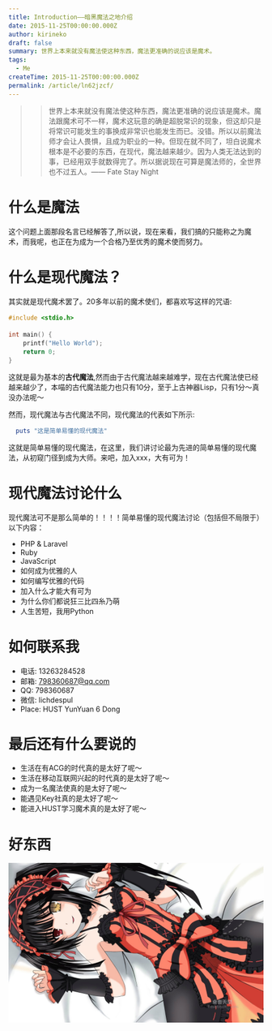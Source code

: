 ```yaml
---
title: Introduction——暗黑魔法之地介绍
date: 2015-11-25T00:00:00.000Z
author: kirineko
draft: false
summary: 世界上本来就没有魔法使这种东西，魔法更准确的说应该是魔术。
tags:
  - Me
createTime: 2015-11-25T00:00:00.000Z
permalink: /article/ln62jzcf/
---
```



>> 世界上本来就没有魔法使这种东西，魔法更准确的说应该是魔术。魔法跟魔术可不一样，魔术这玩意的确是超脱常识的现象，但这却只是将常识可能发生的事换成非常识也能发生而已。没错。所以以前魔法师才会让人畏惧，且成为职业的一种。但现在就不同了，坦白说魔术根本是不必要的东西，在现代，魔法越来越少。因为人类无法达到的事，已经用双手就数得完了。所以据说现在可算是魔法师的，全世界也不过五人。—— Fate Stay Night

# 什么是魔法

这个问题上面那段名言已经解答了,所以说，现在来看，我们搞的只能称之为魔术，而我呢，也正在为成为一个合格乃至优秀的魔术使而努力。

# 什么是现代魔法？

其实就是现代魔术罢了。20多年以前的魔术使们，都喜欢写这样的咒语:

``` c
#include <stdio.h>

int main() {
	printf("Hello World");
	return 0;
}
```

这就是最为基本的**古代魔法**,然而由于古代魔法越来越难学，现在古代魔法使已经越来越少了，本喵的古代魔法能力也只有10分，至于上古神器Lisp，只有1分～真没办法呢～

然而，现代魔法与古代魔法不同，现代魔法的代表如下所示:

``` ruby
  puts "这是简单易懂的现代魔法"
```

这就是简单易懂的现代魔法，在这里，我们讲讨论最为先进的简单易懂的现代魔法，从初窥门径到成为大师。来吧，加入xxx，大有可为！

# 现代魔法讨论什么
现代魔法可不是那么简单的！！！！简单易懂的现代魔法讨论（包括但不局限于）以下内容：

- PHP & Laravel
- Ruby
- JavaScript
- 如何成为优雅的人
- 如何编写优雅的代码
- 加入什么才能大有可为
- 为什么你们都说狂三比四糸乃萌
- 人生苦短，我用Python

# 如何联系我

- 电话: 13263284528
- 邮箱: 798360687@qq.com
- QQ: 798360687
- 微信: lichdespul
- Place: HUST YunYuan 6 Dong

# 最后还有什么要说的

- 生活在有ACG的时代真的是太好了呢～
- 生活在移动互联网兴起的时代真的是太好了呢～
- 成为一名魔法使真的是太好了呢～
- 能遇见Key社真的是太好了呢～
- 能进入HUST学习魔术真的是太好了呢～

# 好东西

![时崎狂三](/images/in-post/2.jpg)
